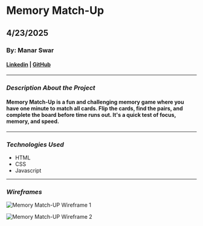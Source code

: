 # Memory Match-Up

## 4/23/2025

### By: Manar Swar

#### [Linkedin](www.linkedin.com/in/manar-swar) | [GitHub](https://github.com/ManarSwar97)
***
### *Description About the Project*
#### Memory Match-Up is a fun and challenging memory game where you have one minute to match all cards. Flip the cards, find the pairs, and complete the board before time runs out. It's a quick test of focus, memory, and speed.

***
### *Technologies Used*
* HTML
* CSS
* Javascript
***
### *Wireframes* 
![Memory Match-UP Wireframe 1](https://github.com/user-attachments/assets/a6502eed-5873-4a0a-bd10-d345a4e505a9)

![Memory Match-UP Wireframe 2](https://github.com/user-attachments/assets/0b3a506f-06e1-4fec-b5d1-2f879add4b51)

